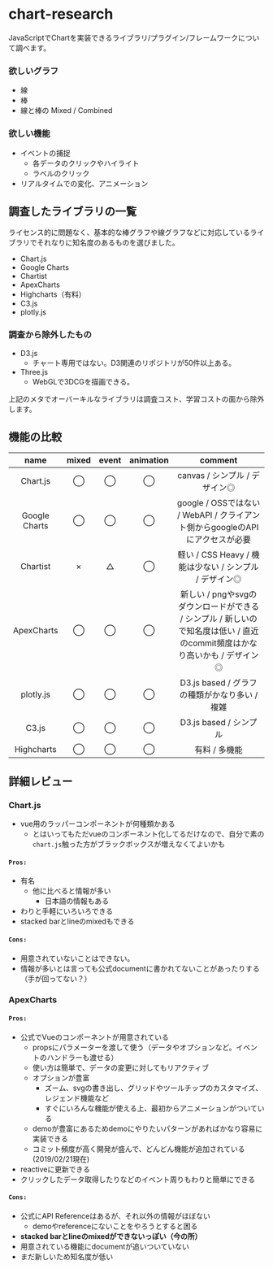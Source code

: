 # chart-research

JavaScriptでChartを実装できるライブラリ/プラグイン/フレームワークについて調べます。

### 欲しいグラフ

- 線
- 棒
- 線と棒の Mixed / Combined

### 欲しい機能

- イベントの捕捉
  - 各データのクリックやハイライト
  - ラベルのクリック
- リアルタイムでの変化、アニメーション

## 調査したライブラリの一覧

ライセンス的に問題なく、基本的な棒グラフや線グラフなどに対応しているライブラリでそれなりに知名度のあるものを選びました。

- Chart.js
- Google Charts
- Chartist
- ApexCharts
- Highcharts（有料）
- C3.js
- plotly.js

### 調査から除外したもの

- D3.js
  - チャート専用ではない。D3関連のリポジトリが50件以上ある。
- Three.js
  - WebGLで3DCGを描画できる。

上記のメタでオーバーキルなライブラリは調査コスト、学習コストの面から除外します。

## 機能の比較

|name|mixed|event|animation|comment|
|:--:|:---:|:---:|:-----:|:--:|
|Chart.js|◯|◯|◯|canvas / シンプル / デザイン◎|
|Google Charts|◯|◯|◯|google / OSSではない / WebAPI / クライアント側からgoogleのAPIにアクセスが必要|
|Chartist|×|△|◯|軽い / CSS Heavy / 機能は少ない / シンプル / デザイン◎|
|ApexCharts|◯|◯|◯|新しい / pngやsvgのダウンロードができる / シンプル / 新しいので知名度は低い / 直近のcommit頻度はかなり高いかも / デザイン◎|
|plotly.js|◯|◯|◯|D3.js based / グラフの種類がかなり多い / 複雑 |
|C3.js|◯|◯|◯|D3.js based / シンプル|
|Highcharts|◯|◯|◯|有料 / 多機能|

## 詳細レビュー

### Chart.js

- vue用のラッパーコンポーネントが何種類かある
  - とはいってもただvueのコンポーネント化してるだけなので、自分で素の`chart.js`触った方がブラックボックスが増えなくてよいかも

#### `Pros:`

- 有名
  - 他に比べると情報が多い
    - 日本語の情報もある
- わりと手軽にいろいろできる
- stacked barとlineのmixedもできる

#### `Cons:`

- 用意されていないことはできない。
- 情報が多いとは言っても公式documentに書かれてないことがあったりする（手が回ってない？）

### ApexCharts

#### `Pros:`

- 公式でVueのコンポーネントが用意されている
  - propsにパラメーターを渡して使う（データやオプションなど。イベントのハンドラーも渡せる）
  - 使い方は簡単で、データの変更に対してもリアクティブ
  - オプションが豊富
    - ズーム、svgの書き出し、グリッドやツールチップのカスタマイズ、レジェンド機能など
    - すぐにいろんな機能が使える上、最初からアニメーションがついている
  - demoが豊富にあるためdemoにやりたいパターンがあればかなり容易に実装できる
  - コミット頻度が高く開発が盛んで、どんどん機能が追加されている(2019/02/21現在)
- reactiveに更新できる
- クリックしたデータ取得したりなどのイベント周りもわりと簡単にできる

#### `Cons:`

- 公式にAPI Referenceはあるが、それ以外の情報がほぼない
  - demoやreferenceにないことをやろうとすると困る
- **stacked barとlineのmixedができないっぽい（今の所）**
- 用意されている機能にdocumentが追いついていない
- まだ新しいため知名度が低い
